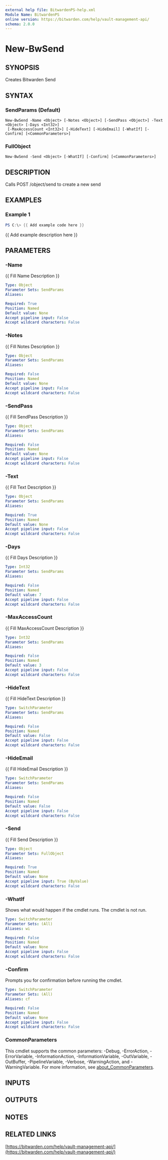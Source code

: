 ```yaml
---
external help file: BitwardenPS-help.xml
Module Name: BitwardenPS
online version: https://bitwarden.com/help/vault-management-api/
schema: 2.0.0
---
```


# New-BwSend

## SYNOPSIS
Creates Bitwarden Send

## SYNTAX

### SendParams (Default)
```
New-BwSend -Name <Object> [-Notes <Object>] [-SendPass <Object>] -Text <Object> [-Days <Int32>]
 [-MaxAccessCount <Int32>] [-HideText] [-HideEmail] [-WhatIf] [-Confirm] [<CommonParameters>]
```

### FullObject
```
New-BwSend -Send <Object> [-WhatIf] [-Confirm] [<CommonParameters>]
```

## DESCRIPTION
Calls POST /object/send to create a new send

## EXAMPLES

### Example 1
```powershell
PS C:\> {{ Add example code here }}
```

{{ Add example description here }}

## PARAMETERS

### -Name
{{ Fill Name Description }}

```yaml
Type: Object
Parameter Sets: SendParams
Aliases:

Required: True
Position: Named
Default value: None
Accept pipeline input: False
Accept wildcard characters: False
```

### -Notes
{{ Fill Notes Description }}

```yaml
Type: Object
Parameter Sets: SendParams
Aliases:

Required: False
Position: Named
Default value: None
Accept pipeline input: False
Accept wildcard characters: False
```

### -SendPass
{{ Fill SendPass Description }}

```yaml
Type: Object
Parameter Sets: SendParams
Aliases:

Required: False
Position: Named
Default value: None
Accept pipeline input: False
Accept wildcard characters: False
```

### -Text
{{ Fill Text Description }}

```yaml
Type: Object
Parameter Sets: SendParams
Aliases:

Required: True
Position: Named
Default value: None
Accept pipeline input: False
Accept wildcard characters: False
```

### -Days
{{ Fill Days Description }}

```yaml
Type: Int32
Parameter Sets: SendParams
Aliases:

Required: False
Position: Named
Default value: 7
Accept pipeline input: False
Accept wildcard characters: False
```

### -MaxAccessCount
{{ Fill MaxAccessCount Description }}

```yaml
Type: Int32
Parameter Sets: SendParams
Aliases:

Required: False
Position: Named
Default value: 3
Accept pipeline input: False
Accept wildcard characters: False
```

### -HideText
{{ Fill HideText Description }}

```yaml
Type: SwitchParameter
Parameter Sets: SendParams
Aliases:

Required: False
Position: Named
Default value: False
Accept pipeline input: False
Accept wildcard characters: False
```

### -HideEmail
{{ Fill HideEmail Description }}

```yaml
Type: SwitchParameter
Parameter Sets: SendParams
Aliases:

Required: False
Position: Named
Default value: False
Accept pipeline input: False
Accept wildcard characters: False
```

### -Send
{{ Fill Send Description }}

```yaml
Type: Object
Parameter Sets: FullObject
Aliases:

Required: True
Position: Named
Default value: None
Accept pipeline input: True (ByValue)
Accept wildcard characters: False
```

### -WhatIf
Shows what would happen if the cmdlet runs.
The cmdlet is not run.

```yaml
Type: SwitchParameter
Parameter Sets: (All)
Aliases: wi

Required: False
Position: Named
Default value: None
Accept pipeline input: False
Accept wildcard characters: False
```

### -Confirm
Prompts you for confirmation before running the cmdlet.

```yaml
Type: SwitchParameter
Parameter Sets: (All)
Aliases: cf

Required: False
Position: Named
Default value: None
Accept pipeline input: False
Accept wildcard characters: False
```

### CommonParameters
This cmdlet supports the common parameters: -Debug, -ErrorAction, -ErrorVariable, -InformationAction, -InformationVariable, -OutVariable, -OutBuffer, -PipelineVariable, -Verbose, -WarningAction, and -WarningVariable. For more information, see [about_CommonParameters](http://go.microsoft.com/fwlink/?LinkID=113216).

## INPUTS

## OUTPUTS

## NOTES

## RELATED LINKS

[https://bitwarden.com/help/vault-management-api/](https://bitwarden.com/help/vault-management-api/)

